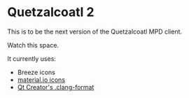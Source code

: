 # Quetzalcoatl 2

This is to be the next version of the Quetzalcoatl MPD client.

Watch this space.

It currently uses:

* Breeze icons
* [material.io icons](https://material.io/)
* [Qt Creator's .clang-format](https://github.com/qt-creator/qt-creator/blob/master/.clang-format)

